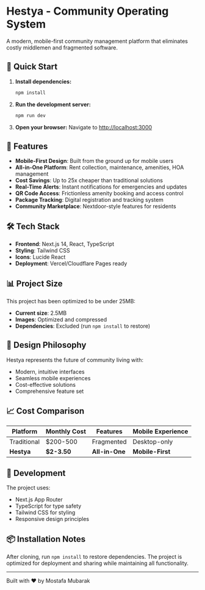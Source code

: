 # Hestya - Community Operating System

A modern, mobile-first community management platform that eliminates costly middlemen and fragmented software.

## 🚀 Quick Start

1. **Install dependencies:**
   ```bash
   npm install
   ```

2. **Run the development server:**
   ```bash
   npm run dev
   ```

3. **Open your browser:**
   Navigate to [http://localhost:3000](http://localhost:3000)

## 📱 Features

- **Mobile-First Design**: Built from the ground up for mobile users
- **All-in-One Platform**: Rent collection, maintenance, amenities, HOA management
- **Cost Savings**: Up to 25x cheaper than traditional solutions
- **Real-Time Alerts**: Instant notifications for emergencies and updates
- **QR Code Access**: Frictionless amenity booking and access control
- **Package Tracking**: Digital registration and tracking system
- **Community Marketplace**: Nextdoor-style features for residents

## 🛠️ Tech Stack

- **Frontend**: Next.js 14, React, TypeScript
- **Styling**: Tailwind CSS
- **Icons**: Lucide React
- **Deployment**: Vercel/Cloudflare Pages ready

## 📊 Project Size

This project has been optimized to be under 25MB:
- **Current size**: 2.5MB
- **Images**: Optimized and compressed
- **Dependencies**: Excluded (run `npm install` to restore)

## 🎨 Design Philosophy

Hestya represents the future of community living with:
- Modern, intuitive interfaces
- Seamless mobile experiences
- Cost-effective solutions
- Comprehensive feature set

## 📈 Cost Comparison

| Platform | Monthly Cost | Features | Mobile Experience |
|----------|-------------|----------|-------------------|
| Traditional | $200-500 | Fragmented | Desktop-only |
| **Hestya** | **$2-3.50** | **All-in-One** | **Mobile-First** |

## 🔧 Development

The project uses:
- Next.js App Router
- TypeScript for type safety
- Tailwind CSS for styling
- Responsive design principles

## 📦 Installation Notes

After cloning, run `npm install` to restore dependencies. The project is optimized for deployment and sharing while maintaining all functionality.

---

Built with ❤️ by Mostafa Mubarak
